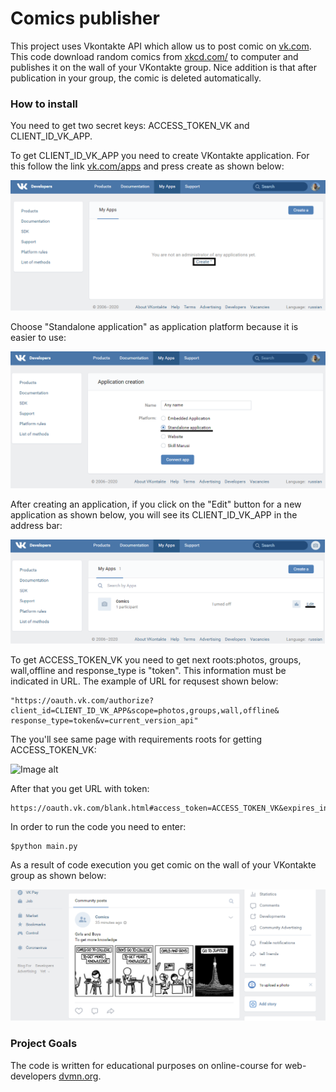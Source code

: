 # Comics publisher

This project uses Vkontakte API which allow us to post comic on [vk.com](https://vk.com). This code download random comics from [xkcd.com/](https://xkcd.com/) to computer and publishes it on the wall of your VKontakte group. Nice addition is that after publication in your group, the comic is deleted automatically. 

### How to install

You need to get two secret keys: ACCESS_TOKEN_VK and CLIENT_ID_VK_APP.

To get CLIENT_ID_VK_APP you need to create VKontakte application. For this follow the link [vk.com/apps](https://vk.com/apps?act=manage) and press create as shown below:

![Image alt](https://github.com/Fiskless/Publishing-comics-on-Vk/blob/main/vk_app_creating.png)

Choose "Standalone application" as application platform because it is easier to use:

![Image alt](https://github.com/Fiskless/Publishing-comics-on-Vk/blob/main/vk_app_creating_1.png)

After creating an application, if you click on the "Edit" button for a new application as shown below, you will see its CLIENT_ID_VK_APP  in the address bar:

![Image alt](https://github.com/Fiskless/Publishing-comics-on-Vk/blob/main/vk_app_creating_2.png)

To get ACCESS_TOKEN_VK you need to get next roots:photos, groups, wall,offline and response_type is "token". This information must be indicated in URL. The example of URL for requsest shown below:

`````
"https://oauth.vk.com/authorize?client_id=CLIENT_ID_VK_APP&scope=photos,groups,wall,offline&
response_type=token&v=current_version_api"
`````

The you'll see same page with requirements roots for getting ACCESS_TOKEN_VK:

![Image alt](https://github.com/Fiskless/Publishing-comics-on-Vk/blob/main/vk_api_secret_key_2.png)

After that you get URL with token:

`````
https://oauth.vk.com/blank.html#access_token=ACCESS_TOKEN_VK&expires_in=0&user_id=user_id_your_vk_page
`````

In order to run the code you need to enter:

`````
$python main.py
`````

 As a result of code execution you get comic on the wall of your VKontakte group as shown below:
 
 ![Image alt](https://github.com/Fiskless/Publishing-comics-on-Vk/blob/main/comic.png)


### Project Goals

The code is written for educational purposes on online-course for web-developers [dvmn.org](https://dvmn.org/).